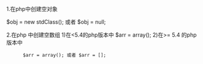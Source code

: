 1.在php中创建空对象

$obj = new stdClass(); 或者 $obj =  null;

2.在php 中创建空数组 
1)在<5.4的php版本中 
          $arr = array();
2)在>= 5.4 的php版本中

          $arr = array(); 或者 $arr = [];
